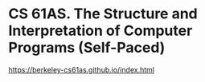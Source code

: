 # CS 61AS. The Structure and Interpretation of Computer Programs (Self-Paced)

https://berkeley-cs61as.github.io/index.html
